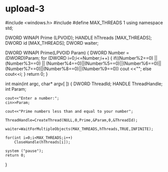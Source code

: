 # upload-3
#include <windows.h>
#include <iostream>
#define MAX_THREADS 1
using namespace std;

DWORD WINAPI Prime (LPVOID);
HANDLE hThreads [MAX_THREADS];
DWORD id [MAX_THREADS];
DWORD waiter;

DWORD WINAPI Prime(LPVOID Param)
{
    DWORD Number = *(DWORD*)Param;
    for (DWORD i=0;i<=Number;i++)
    {
        if((Number%2==0) ||(Number%3==0) || (Number%4==0)||(Number%5==0)||(Number%6==0)||  (Number%7==0)||(Number%8==0)||(Number%9==0))
        cout <<"";
        else
        cout<<i;
    }
    return 0;
}

int main(int argc, char* argv[ ])
{
    DWORD ThreadId;
    HANDLE ThreadHandle;
    int Param;

    cout<<"Enter a number:";
    cin>>Param;

    cout<<"Prime numbers less than and equal to your number";

    ThreadHandle=CreateThread(NULL,0,Prime,&Param,0,&ThreadId);

    waiter=WaitForMultipleObjects(MAX_THREADS,hThreads,TRUE,INFINITE);

    for(int i=0;i<MAX_THREADS;i++)
        CloseHandle(hThreads[i]);

    system ("pause");
    return 0;
}
